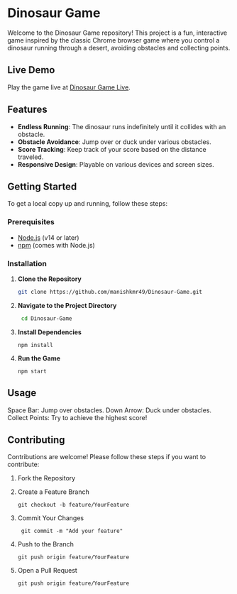 # Dinosaur Game

Welcome to the Dinosaur Game repository! This project is a fun, interactive game inspired by the classic Chrome browser game where you control a dinosaur running through a desert, avoiding obstacles and collecting points.

## Live Demo

Play the game live at [Dinosaur Game Live](https://dinosaur-game-by-manish.netlify.app/).

## Features

- **Endless Running**: The dinosaur runs indefinitely until it collides with an obstacle.
- **Obstacle Avoidance**: Jump over or duck under various obstacles.
- **Score Tracking**: Keep track of your score based on the distance traveled.
- **Responsive Design**: Playable on various devices and screen sizes.

## Getting Started

To get a local copy up and running, follow these steps:

### Prerequisites

- [Node.js](https://nodejs.org/) (v14 or later)
- [npm](https://www.npmjs.com/) (comes with Node.js)

### Installation

1. **Clone the Repository**

   ```bash
   git clone https://github.com/manishkmr49/Dinosaur-Game.git

2. **Navigate to the Project Directory**

   ```bash
    cd Dinosaur-Game
4. **Install Dependencies**

       npm install

6. **Run the Game**

       npm start


## Usage
 Space Bar: Jump over obstacles.
 Down Arrow: Duck under obstacles.
 Collect Points: Try to achieve the highest score!

## Contributing
  Contributions are welcome! Please follow these steps if you want to contribute:

1. Fork the Repository
2. Create a Feature Branch

       git checkout -b feature/YourFeature

3. Commit Your Changes

        git commit -m "Add your feature"

4. Push to the Branch

       git push origin feature/YourFeature

5. Open a Pull Request

       git push origin feature/YourFeature
